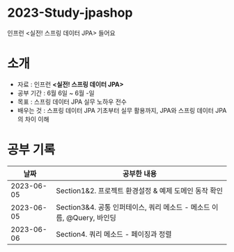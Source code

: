 # 2023-Study-jpashop
인프런 <실전! 스프링 데이터 JPA> 들어요

# 소개
- 자료 : 인프런 **<실전! 스프링 데이터 JPA>**
- 공부 기간 : 6월 6일 ~ 6월 -일
- 목표 : 스프링 데이터 JPA 실무 노하우 전수
- 배우는 것 : 스프링 데이터 JPA 기초부터 실무 활용까지, JPA와 스프링 데이터 JPA의 차이 이해


# 공부 기록

| 날짜         | 공부한 내용                                             |
|------------|----------------------------------------------------|
| 2023-06-05 | Section1&2. 프로젝트 환경설정 & 예제 도메인 동작 확인               |
| 2023-06-05 | Section3&4. 공통 인퍼테이스, 쿼리 메소드 - 메소드 이름, @Query, 바인딩 |
| 2023-06-06 | Section4. 쿼리 메소드 - 페이징과 정렬                         |